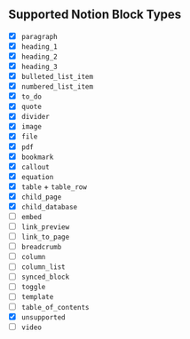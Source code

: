 ## Supported Notion Block Types
- [x] `paragraph`
- [x] `heading_1`
- [x] `heading_2`
- [x] `heading_3`
- [x] `bulleted_list_item`
- [x] `numbered_list_item`
- [x] `to_do`
- [x] `quote`
- [x] `divider`
- [x] `image`
- [x] `file`
- [x] `pdf`
- [x] `bookmark`
- [x] `callout`
- [x] `equation`
- [x] `table` + `table_row`
- [x] `child_page`
- [x] `child_database`
- [ ] `embed`
- [ ] `link_preview`
- [ ] `link_to_page`
- [ ] `breadcrumb`
- [ ] `column`
- [ ] `column_list`
- [ ] `synced_block`
- [ ] `toggle`
- [ ] `template`
- [ ] `table_of_contents`
- [x] `unsupported`
- [ ] `video`
